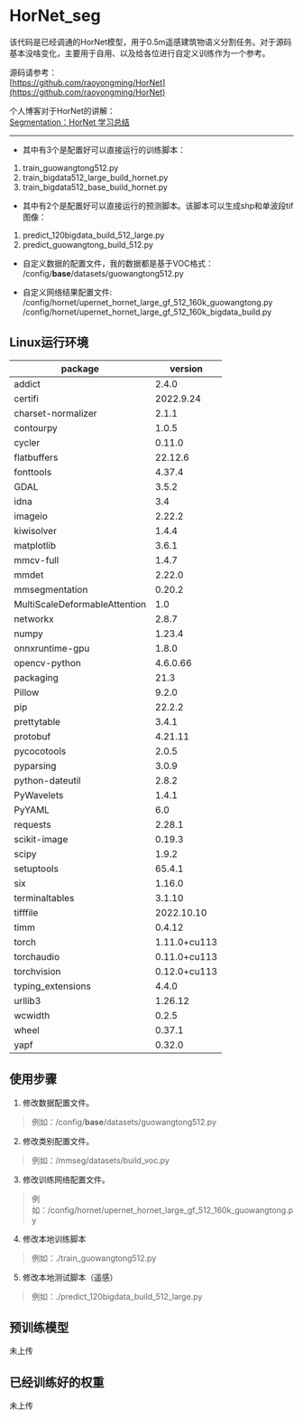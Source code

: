 # HorNet_seg

该代码是已经调通的HorNet模型，用于0.5m遥感建筑物语义分割任务。对于源码基本没啥变化，主要用于自用、以及给各位进行自定义训练作为一个参考。

源码请参考：<br>
[https://github.com/raoyongming/HorNet](https://github.com/raoyongming/HorNet)

个人博客对于HorNet的讲解：<br>
[Segmentation：HorNet 学习总结](https://blog.csdn.net/weixin_43610114/article/details/128145243)

---

- 其中有3个是配置好可以直接运行的训练脚本：<br>
1. train_guowangtong512.py
2. train_bigdata512_large_build_hornet.py
3. train_bigdata512_base_build_hornet.py

- 其中有2个是配置好可以直接运行的预测脚本。该脚本可以生成shp和单波段tif图像：<br>
1. predict_120bigdata_build_512_large.py
2. predict_guowangtong_build_512.py

- 自定义数据的配置文件，我的数据都是基于VOC格式：<br>
/config/__base__/datasets/guowangtong512.py

- 自定义网络结果配置文件:<br>
/config/hornet/upernet_hornet_large_gf_512_160k_guowangtong.py
/config/hornet/upernet_hornet_large_gf_512_160k_bigdata_build.py

## Linux运行环境
package|version
---|---
addict|                        2.4.0
certifi|                       2022.9.24
charset-normalizer|            2.1.1
contourpy|                     1.0.5
cycler|                        0.11.0
flatbuffers|                   22.12.6
fonttools|                     4.37.4
GDAL|                         3.5.2
idna|                          3.4
imageio|                       2.22.2
kiwisolver|                    1.4.4
matplotlib|                    3.6.1
mmcv-full|                     1.4.7
mmdet|                         2.22.0
mmsegmentation|                0.20.2
MultiScaleDeformableAttention| 1.0
networkx|                      2.8.7
numpy|                         1.23.4
onnxruntime-gpu|               1.8.0
opencv-python|                 4.6.0.66
packaging|                     21.3
Pillow|                        9.2.0
pip|                           22.2.2
prettytable|                   3.4.1
protobuf|                      4.21.11
pycocotools|                   2.0.5
pyparsing|                     3.0.9
python-dateutil|               2.8.2
PyWavelets|                    1.4.1
PyYAML|                        6.0
requests|                      2.28.1
scikit-image|                  0.19.3
scipy|                         1.9.2
setuptools|                    65.4.1
six|                           1.16.0
terminaltables|                3.1.10
tifffile|                      2022.10.10
timm|                          0.4.12
torch|                         1.11.0+cu113
torchaudio|                    0.11.0+cu113
torchvision|                   0.12.0+cu113
typing_extensions|             4.4.0
urllib3|                       1.26.12
wcwidth|                       0.2.5
wheel|                         0.37.1
yapf|                          0.32.0

## 使用步骤
1. 修改数据配置文件。
> 例如：/config/__base__/datasets/guowangtong512.py

2. 修改类别配置文件。
> 例如：/mmseg/datasets/build_voc.py

3. 修改训练网络配置文件。
> 例如：/config/hornet/upernet_hornet_large_gf_512_160k_guowangtong.py

4. 修改本地训练脚本
> 例如：./train_guowangtong512.py

5. 修改本地测试脚本（遥感）
> 例如：./predict_120bigdata_build_512_large.py

## 预训练模型

未上传

## 已经训练好的权重

未上传

